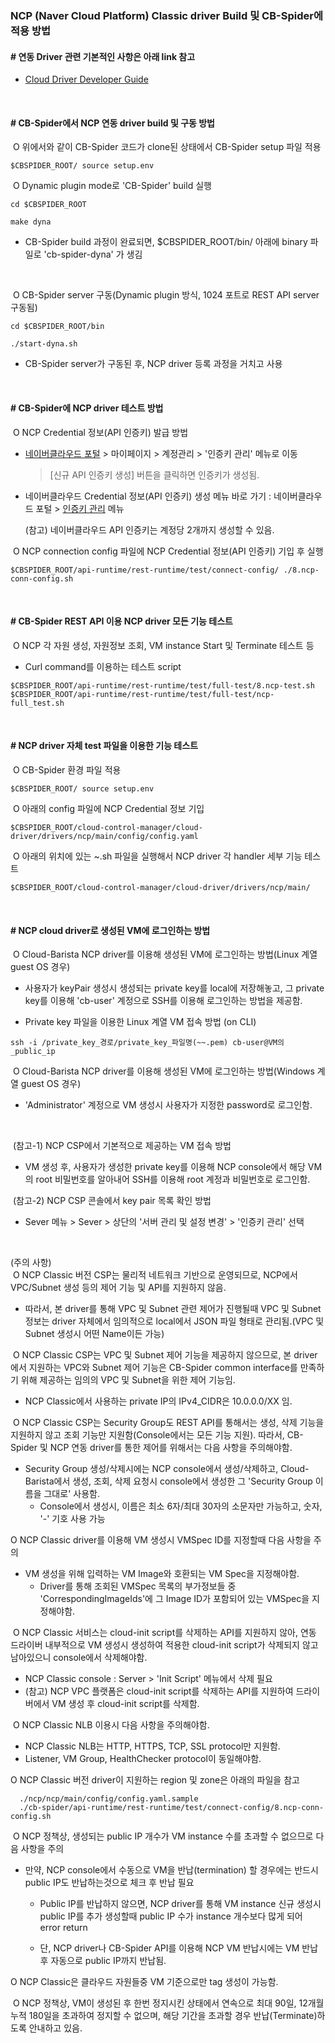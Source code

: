 ### NCP (Naver Cloud Platform) Classic driver Build 및 CB-Spider에 적용 방법


#### # 연동 Driver 관련 기본적인 사항은 아래 link 참고

   - [Cloud Driver Developer Guide](https://github.com/cloud-barista/cb-spider/wiki/Cloud-Driver-Developer-Guide) 
<p><br>

#### # CB-Spider에서 NCP 연동 driver build 및 구동 방법

​	O 위에서와 같이 CB-Spider 코드가 clone된 상태에서 CB-Spider setup 파일 적용
```
$CBSPIDER_ROOT/ source setup.env
```

​	O Dynamic plugin mode로 'CB-Spider' build 실행

```
cd $CBSPIDER_ROOT

make dyna

```
   - CB-Spider build 과정이 완료되면, $CBSPIDER_ROOT/bin/ 아래에 binary 파일로 'cb-spider-dyna' 가 생김 

<p><br>

​	O CB-Spider server 구동(Dynamic plugin 방식, 1024 포트로 REST API server 구동됨)

```
cd $CBSPIDER_ROOT/bin

./start-dyna.sh
```

   - CB-Spider server가 구동된 후, NCP driver 등록 과정을 거치고 사용

<p><br>

#### # CB-Spider에 NCP driver 테스트 방법

​	O NCP Credential 정보(API 인증키) 발급 방법<BR>
 - [네이버클라우드 포털](https://www.ncloud.com) > 마이페이지 > 계정관리 > '인증키 관리' 메뉴로 이동<br>
   > [신규 API 인증키 생성] 버튼을 클릭하면 인증키가 생성됨.
 - 네이버클라우드 Credential 정보(API 인증키) 생성 메뉴 바로 가기 : 네이버클라우드 포털 > [인증키 관리](https://www.ncloud.com/mypage/manage/authkey) 메뉴

   (참고) 네이버클라우드 API 인증키는 계정당 2개까지 생성할 수 있음.

​	O NCP connection config 파일에 NCP Credential 정보(API 인증키) 기입 후 실행<BR>

```
$CBSPIDER_ROOT/api-runtime/rest-runtime/test/connect-config/ ./8.ncp-conn-config.sh
```
<p><br>

#### # CB-Spider REST API 이용 NCP driver 모든 기능 테스트

​	O NCP 각 자원 생성, 자원정보 조회, VM instance Start 및 Terminate 테스트 등

-   Curl command를 이용하는 테스트 script
```
$CBSPIDER_ROOT/api-runtime/rest-runtime/test/full-test/8.ncp-test.sh
$CBSPIDER_ROOT/api-runtime/rest-runtime/test/full-test/ncp-full_test.sh
```
<p><br>

#### # NCP driver 자체 test 파일을 이용한 기능 테스트

​	O CB-Spider 환경 파일 적용
```
$CBSPIDER_ROOT/ source setup.env
```

​	O 아래의 config 파일에 NCP Credential 정보 기입
```
$CBSPIDER_ROOT/cloud-control-manager/cloud-driver/drivers/ncp/main/config/config.yaml
```

​	O 아래의 위치에 있는 ~.sh 파일을 실행해서 NCP driver 각 handler 세부 기능 테스트 
```
$CBSPIDER_ROOT/cloud-control-manager/cloud-driver/drivers/ncp/main/
```
<p><br>

#### # NCP cloud driver로 생성된 VM에 로그인하는 방법

​	O Cloud-Barista NCP driver를 이용해 생성된 VM에 로그인하는 방법(Linux 계열 guest OS 경우)

   - 사용자가 keyPair 생성시 생성되는 private key를 local에 저장해놓고, 그 private key를 이용해 'cb-user' 계정으로 SSH를 이용해 로그인하는 방법을 제공함.

   - Private key 파일을 이용한 Linux 계열 VM 접속 방법 (on CLI)

```
ssh -i /private_key_경로/private_key_파일명(~~.pem) cb-user@VM의_public_ip
```

​	O Cloud-Barista NCP driver를 이용해 생성된 VM에 로그인하는 방법(Windows 계열 guest OS 경우)

   - 'Administrator' 계정으로 VM 생성시 사용자가 지정한 password로 로그인함.

<br>

​	(참고-1) NCP CSP에서 기본적으로 제공하는 VM 접속 방법

   - VM 생성 후, 사용자가 생성한 private key를 이용해 NCP console에서 해당 VM의 root 비밀번호를 알아내어 SSH를 이용해 root 계정과 비밀번호로 로그인함.

​	(참고-2) NCP CSP 콘솔에서 key pair 목록 확인 방법

   - Sever 메뉴 > Sever > 상단의 '서버 관리 및 설정 변경' > '인증키 관리' 선택

<p><br>

(주의 사항)<br>
​	O NCP Classic 버전 CSP는 물리적 네트워크 기반으로 운영되므로, NCP에서 VPC/Subnet 생성 등의 제어 기능 및 API를 지원하지 않음.
   - 따라서, 본 driver를 통해 VPC 및 Subnet 관련 제어가 진행될때 VPC 및 Subnet 정보는 driver 자체에서 임의적으로 local에서 JSON 파일 형태로 관리됨.(VPC 및 Subnet 생성시 어떤 Name이든 가능)

​	O  NCP Classic CSP는 VPC 및 Subnet 제어 기능을 제공하지 않으므로, 본 driver에서 지원하는 VPC와 Subnet 제어 기능은 CB-Spider common interface를 만족하기 위해 제공하는 임의의 VPC 및 Subnet을 위한 제어 기능임.
   - NCP Classic에서 사용하는 private IP의 IPv4_CIDR은 10.0.0.0/XX 임.

​	O NCP Classic CSP는 Security Group도 REST API를 통해서는 생성, 삭제 기능을 지원하지 않고 조회 기능만 지원함(Console에서는 모든 기능 지원). 따라서, CB-Spider 및 NCP 연동 driver를 통한 제어를 위해서는 다음 사항을 주의해야함.

   - Security Group 생성/삭제시에는 NCP console에서 생성/삭제하고, Cloud-Barista에서 생성, 조회, 삭제 요청시 console에서 생성한 그 'Security Group 이름을 그대로' 사용함.
      - Console에서 생성시, 이름은 최소 6자/최대 30자의 소문자만 가능하고, 숫자, '-' 기호 사용 가능

  ​O NCP Classic driver를 이용해 VM 생성시 VMSpec ID를 지정할때 다음 사항을 주의
   - VM 생성을 위해 입력하는 VM Image와 호환되는 VM Spec을 지정해야함.
     - Driver를 통해 조회된 VMSpec 목록의 부가정보들 중 'CorrespondingImageIds'에 그 Image ID가 포함되어 있는 VMSpec을 지정해야함.

​	O NCP Classic 서비스는 cloud-init script를 삭제하는 API를 지원하지 않아, 연동 드라이버 내부적으로 VM 생성시 생성하여 적용한 cloud-init script가 삭제되지 않고 남아있으니 console에서 삭제해야함.
   - NCP Classic console : Server > 'Init Script' 메뉴에서 삭제 필요
   - (참고) NCP VPC 플랫폼은 cloud-init script를 삭제하는 API를 지원하여 드라이버에서 VM 생성 후 cloud-init script를 삭제함.

​	O NCP Classic NLB 이용시 다음 사항을 주의해야함.
   - NCP Classic NLB는 HTTP, HTTPS, TCP, SSL protocol만 지원함.
   - Listener, VM Group, HealthChecker protocol이 동일해야함.

  O NCP Classic 버전 driver이 지원하는 region 및 zone은 아래의 파일을 참고
```
  ./ncp/ncp/main/config/config.yaml.sample
  ./cb-spider/api-runtime/rest-runtime/test/connect-config/8.ncp-conn-config.sh
```

​	O  NCP 정책상, 생성되는 public IP 개수가 VM instance 수를 초과할 수 없으므로 다음 사항을 주의

   - 만약, NCP console에서 수동으로 VM을 반납(termination) 할 경우에는 반드시 public IP도 반납하는것으로 체크 후 반납 필요
     - Public IP를 반납하지 않으면, NCP driver를 통해 VM instance 신규 생성시 public IP를  추가 생성할때 public IP 수가 instance 개수보다 많게 되어 error return

     - 단, NCP driver나 CB-Spider API를 이용해 NCP VM 반납시에는 VM 반납 후 자동으로 public IP까지 반납됨.


  O  NCP Classic은 클라우드 자원들중 VM 기준으로만 tag 생성이 가능함.

​	O  NCP 정책상, VM이 생성된 후 한번 정지시킨 상태에서 연속으로 최대 90일, 12개월 누적 180일을 초과하여 정지할 수 없으며, 해당 기간을 초과할 경우 반납(Terminate)하도록 안내하고 있음.
